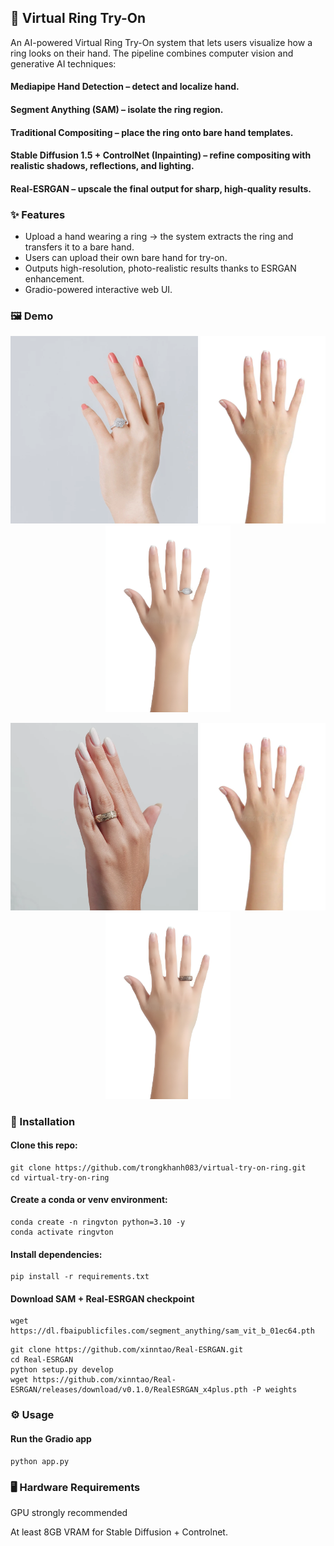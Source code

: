 <h2>💍 Virtual Ring Try-On</h2>

An AI-powered Virtual Ring Try-On system that lets users visualize how a ring looks on their hand.
The pipeline combines computer vision and generative AI techniques:

<h4>Mediapipe Hand Detection – detect and localize hand.</h4>

<h4>Segment Anything (SAM) – isolate the ring region.</h4>

<h4>Traditional Compositing – place the ring onto bare hand templates.</h4>

<h4>Stable Diffusion 1.5 + ControlNet (Inpainting) – refine compositing with realistic shadows, reflections, and lighting.</h4>

<h4>Real-ESRGAN – upscale the final output for sharp, high-quality results.</h4>

<h3>✨ Features</h3>

<ul>
  <li>Upload a hand wearing a ring → the system extracts the ring and transfers it to a bare hand.</li>

  <li>Users can upload their own bare hand for try-on.</li>

  <li>Outputs high-resolution, photo-realistic results thanks to ESRGAN enhancement.</li>

  <li>Gradio-powered interactive web UI.</li>
</ul>

<h3>🖼️ Demo</h3>

<p align="center"> <img src="assets/4.jpg" width="300"/> <img src="target/right.jpg" width="200"/> <img src="final/4_out.jpg" width="200"/> </p>

<p align="center"> <img src="assets/10.jpg" width="300"/> <img src="target/right.jpg" width="200"/> <img src="final/10_out.jpg" width="200"/> </p>

<h3>🚀 Installation</h3>

<h4>Clone this repo:</h4>

```
git clone https://github.com/trongkhanh083/virtual-try-on-ring.git
cd virtual-try-on-ring
```

<h4>Create a conda or venv environment:</h4>

```
conda create -n ringvton python=3.10 -y
conda activate ringvton
```

<h4>Install dependencies:</h4>

```
pip install -r requirements.txt
```

<h4>Download SAM + Real-ESRGAN checkpoint</h4>

```
wget https://dl.fbaipublicfiles.com/segment_anything/sam_vit_b_01ec64.pth
```
```
git clone https://github.com/xinntao/Real-ESRGAN.git
cd Real-ESRGAN
python setup.py develop
wget https://github.com/xinntao/Real-ESRGAN/releases/download/v0.1.0/RealESRGAN_x4plus.pth -P weights
```

<h3>⚙️ Usage</h3>
<h4>Run the Gradio app</h4>

```
python app.py
```

<h3>🖥️ Hardware Requirements</h3>

GPU strongly recommended

At least 8GB VRAM for Stable Diffusion + Controlnet.
